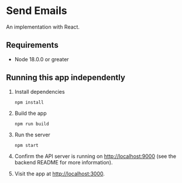 # Send Emails

An implementation with React.

## Requirements

- Node 18.0.0 or greater

## Running this app independently

1. Install dependencies

    ```
    npm install
    ```

3. Build the app

    ```
    npm run build
    ```
4. Run the server

    ```
    npm start
    ```
5. Confirm the API server is running on [http://localhost:9000](http://localhost:9000) (see the backend README for more information).

6. Visit the app at [http://localhost:3000](http://localhost:3000).